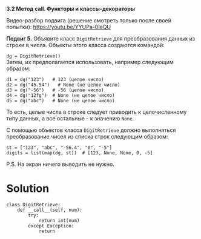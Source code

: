 **3.2 Метод __call__. Функторы и классы-декораторы**

Видео-разбор подвига (решение смотреть только после
своей попытки): https://youtu.be/YYUPa-0IeQU

**Подвиг 5.** Объявите класс `DigitRetrieve` для
преобразования данных из строки в числа. Объекты
этого класса создаются командой:

`dg = DigitRetrieve()`\
Затем, их предполагается использовать, например 
следующим образом:
```
d1 = dg("123")   # 123 (целое число)
d2 = dg("45.54")   # None (не целое число)
d3 = dg("-56")   # -56 (целое число)
d4 = dg("12fg")  # None (не целое число)
d5 = dg("abc")   # None (не целое число)
```
То есть, целые числа в строке следует приводить к целочисленному
типу данных, а все остальные - к значению `None`.

С помощью объектов класса `DigitRetrieve` должно выполняться преобразование
чисел из списка строк следующим образом:
```
st = ["123", "abc", "-56.4", "0", "-5"]
digits = list(map(dg, st))  # [123, None, None, 0, -5]
```
P.S. На экран ничего выводить не нужно. 

# Solution

```
class DigitRetrieve:
    def __call__(self, num):
        try:
            return int(num)
        except Exception:
            return
```
